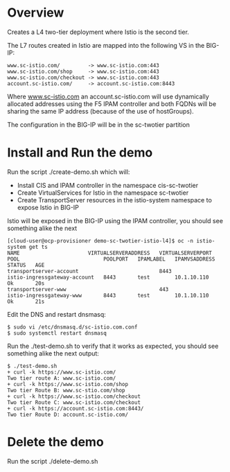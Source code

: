 # Overview

Creates a L4 two-tier deployment where Istio is the second tier.

The L7 routes created in Istio are mapped into the following VS in the BIG-IP:

```
www.sc-istio.com/         -> www.sc-istio.com:443
www.sc-istio.com/shop     -> www.sc-istio.com:443
www.sc-istio.com/checkout -> www.sc-istio.com:443
account.sc-istio.com/     -> account.sc-istio.com:8443
```

Where www.sc-istio.com an account.sc-istio.com will use dynamically allocated addresses using the F5 IPAM controller and both FQDNs will be sharing the same IP address (because of the use of hostGroups).

The configuration in the BIG-IP will be in the sc-twotier partition

# Install and Run the demo

Run the script ./create-demo.sh which will:

- Install CIS and IPAM controller in the namespace cis-sc-twotier
- Create VirtualServices for Istio in the namespace sc-twotier
- Create TransportServer resources in the istio-system namespace to expose Istio in BIG-IP

Istio will be exposed in the BIG-IP using the IPAM controller, you should see something alike the next

```
[cloud-user@ocp-provisioner demo-sc-twotier-istio-l4]$ oc -n istio-system get ts
NAME                      VIRTUALSERVERADDRESS   VIRTUALSERVERPORT   POOL                           POOLPORT   IPAMLABEL   IPAMVSADDRESS   STATUS   AGE
transportserver-account                          8443                istio-ingressgateway-account   8443       test        10.1.10.110     Ok       20s
transportserver-www                              443                 istio-ingressgateway-www       8443       test        10.1.10.110     Ok       21s
```

Edit the DNS and restart dnsmasq:

```
$ sudo vi /etc/dnsmasq.d/sc-istio.com.conf 
$ sudo systemctl restart dnsmasq
```

Run the ./test-demo.sh to verify that it works as expected, you should see something alike the next output:

```
$ ./test-demo.sh
+ curl -k https://www.sc-istio.com/
Two tier route A: www.sc-istio.com/
+ curl -k https://www.sc-istio.com/shop
Two tier Route B: www.sc-stio.com/shop
+ curl -k https://www.sc-istio.com/checkout
Two tier Route C: www.sc-istio.com/checkout
+ curl -k https://account.sc-istio.com:8443/
Two tier Route D: account.sc-istio.com/
```

# Delete the demo

Run the script ./delete-demo.sh


